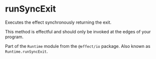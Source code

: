 # runSyncExit

Executes the effect synchronously returning the exit.

This method is effectful and should only be invoked at the edges of your
program.

Part of the `Runtime` module from the `@effect/io` package. Also known as `Runtime.runSyncExit`.
